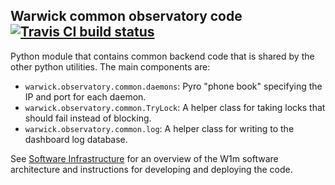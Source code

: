## Warwick common observatory code [![Travis CI build status](https://travis-ci.org/warwick-one-metre/warwick-observatory.svg?branch=master)](https://travis-ci.org/warwick-one-metre/warwick-observatory)

Python module that contains common backend code that is shared by the other python utilities.
The main components are:
* `warwick.observatory.common.daemons`: Pyro "phone book" specifying the IP and port for each daemon.
* `warwick.observatory.common.TryLock`: A helper class for taking locks that should fail instead of blocking.
* `warwick.observatory.common.log`: A helper class for writing to the dashboard log database.

See [Software Infrastructure](https://github.com/warwick-one-metre/docs/wiki/Software-Infrastructure) for an overview of the W1m software architecture and instructions for developing and deploying the code.
